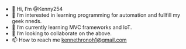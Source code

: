 - 👋 Hi, I’m @Kenny254
- 👀 I’m interested in learning programming for automation and fullfill my geek nneds. 
- 🌱 I’m currently learning MVC frameworks and IoT. 
- 💞️ I’m looking to collaborate on the above. 
- 📫 How to reach me kennethronoh1@gmail.com

<!---
Kenny254/Kenny254 is a ✨ special ✨ repository because its `README.md` (this file) appears on your GitHub profile.
You can click the Preview link to take a look at your changes.
--->
